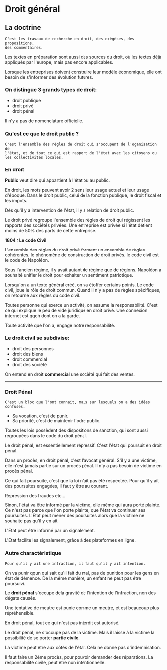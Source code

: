 # Droit général

## La doctrine
	C'est les travaux de recherche en droit, des exègèses, des propositions,
	des commentaires.
	
Les textes en préparation sont aussi des sources du droit, où les textes déjà
appliqués par l'europe, mais pas encore applicables.
 
Lorsque les entreprises doivent construire leur modèle économique, elle ont
besoin de s'informer des évolution futures.

### On distingue 3 grands types de droit:
* droit publique
* droit privé
* droit pénal

Il n'y a pas de nomenclature officielle.

### Qu'est ce que le droit public ?
	C'est l'ensemble des règles de droit qui s'occupent de l'oganisation de
	l'état, et de tout ce qui est rapport de l'état avec les citoyens ou
	les collectivités locales.
	
### En droit
**Public** veut dire qui appartient à l'état ou au public.

En droit, les mots peuvent avoir 2 sens leur usage actuel et leur usage d'époque.
Dans le droit public, celui de la fonction publique, le droit fiscal et les 
impots.

Dès qu'il y a intervention de l'état, il y a relation de droit public.

Le droit privé regroupe l'ensemble des règles de droit qui régissent les rapports
des sociétés privées. Une entreprise est privée si l'état détient moins de 50%
des parts de cette entreprise. 

**1804 : Le code Civil**

L'ensemble des règles du droit privé forment un ensemble de règles cohérentes.
le phénomène de construction de droit privés. le code civil est le code de Napoléon.

Sous l'ancien régime, il y avait autant de régime que de régions.
Napoléon a souhaité unifier le droit pour exhalter un sentiment patriotique.

Lorsqu'on a un texte général créé, on va étoffer certains points.
Le code civil, joue le rôle de droit commun. Quand il n'y a pas de règles spécifiques,
on retourne aux règles du code civil.

Toutes personne qui exerce un activité, on assume la responsabilité.
C'est ce qui explique le peu de vide juridique en droit privé.
Une connexion internet est qqch dont on a la garde.

Toute activité que l'on a, engage notre responsabilité.

### Le droit civil se subdivise:
* droit des personnes
* droit des biens
* droit commercial
* droit des société

On entend en droit **commercial** une société qui fait des ventes.

---

### Droit Pénal
	C'est un bloc que l'ont connait, mais sur lesquels on a des idées confuses.
* Sa vocation, c'est de punir.
* Sa priorité, c'est de maintenir l'odre public.

Toutes les lois possèdent des dispositions de sanction, qui sont aussi 
regroupées dans le code du droit pénal.

Le droit pénal, est essentiellement répressif. C'est l'état qui poursuit en
droit pénal.

Dans un procès, en droit pénal, c'est l'avocat général. S'il y a une victime,
elle n'est jamais partie sur un procès pénal. Il n'y a pas besoin de victime en
procès pénal.

Ce qui fait poursuite, c'est que la loi n'ait pas été respectée.
Pour qu'il y ait des poursuites engagées, il faut y être au courant.

Repression des fraudes etc...

Sinon, l'état va être informé par la victime, elle même qui aura porté plainte.
Ce n'est pas parce que l'on porte plainte, que l'état va continuer ses poursuites.
L'Etat peut mener des poursuites alors que la victime ne souhaite pas qu'il y en ait

L'Etat peut être informé par un signalement.

L'Etat facilite les signalement, grâce à des plateformes en ligne.

### Autre charactéristique
	Pour qu'il y ait une infraction, il faut qu'il y ait intention.

On va punir qqun qui sait qu'il fait du mal, pas de punition pour les gens en
état de démence. De la même manière, un enfant ne peut pas être poursuivi.

Le **droit pénal** s'occupe dela gravité de l'intention de l'infraction, non
des dégats causés.

Une tentative de meutre est punie comme un meutre, et est beaucoup plus
répréhensible.

En droit pénal, tout ce qui n'est pas interdit est autorisé.

Le droit pénal, ne s'occupe pas de la victime. Mais il laisse à la victime
la possibilité de se porter **partie civile**.

La victime peut être aux côtés de l'état.
Cela ne donne pas d'indemnisation.

Il faut faire un 2ème procès, pour pouvoir demander des réparations.
La responsabilité civile, peut être non intentionnelle.

